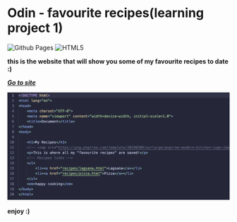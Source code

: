 # **Odin - favourite recipes(learning project 1)**
![Github Pages](https://img.shields.io/badge/github%20pages-121013?style=for-the-badge&logo=github&logoColor=white)
![HTML5](https://img.shields.io/badge/html5-%23E34F26.svg?style=for-the-badge&logo=html5&logoColor=white) 

**this is the website that will show you some of my favourite recipes to date :)**

***[Go to site](https://johnnybinh.github.io/odin-recipes/)***

![some code](img/screenshot1.png)

**enjoy :)**

